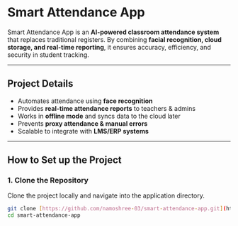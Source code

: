 # Smart Attendance App

Smart Attendance App is an **AI-powered classroom attendance system** that replaces traditional registers. By combining **facial recognition, cloud storage, and real-time reporting**, it ensures accuracy, efficiency, and security in student tracking.

---

## Project Details

- Automates attendance using **face recognition**
- Provides **real-time attendance reports** to teachers & admins
- Works in **offline mode** and syncs data to the cloud later
- Prevents **proxy attendance & manual errors**
- Scalable to integrate with **LMS/ERP systems**

---

## How to Set up the Project

### 1. Clone the Repository

Clone the project locally and navigate into the application directory.

```bash
git clone [https://github.com/namoshree-03/smart-attendance-app.git](https://github.com/namoshree-03/smart-attendance-app.git)
cd smart-attendance-app
